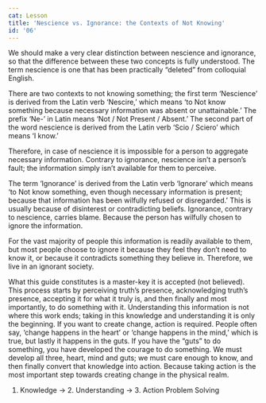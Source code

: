 ```yaml
---
cat: Lesson
title: 'Nescience vs. Ignorance: the Contexts of Not Knowing'
id: '06'
---
```


We should make a very clear distinction between nescience and ignorance, so that the difference between these two concepts is fully understood. The term nescience is one that has been practically “deleted” from colloquial English.

There are two contexts to not knowing something; the first term ‘Nescience’ is derived from the Latin verb ‘Nescire,’ which means ‘to Not know something because necessary information was absent or unattainable.’ The prefix ‘Ne-’ in Latin means ‘Not / Not Present / Absent.’ The second part of the word nescience is derived from the Latin verb ‘Scio / Sciero’ which means ‘I know.’

Therefore, in case of nescience it is impossible for a person to aggregate necessary information. Contrary to ignorance, nescience isn’t a person’s fault; the information simply isn’t available for them to perceive.

The term ‘Ignorance’ is derived from the Latin verb ‘Ignorare’ which means ‘to Not know something, even though necessary information is present; because that information has been wilfully refused or disregarded.’ This is usually because of disinterest or contradicting beliefs. Ignorance, contrary to nescience, carries blame. Because the person has wilfully chosen to ignore the information.

For the vast majority of people this information is readily available to them, but most people choose to ignore it because they feel they don’t need to know it, or because it contradicts something they believe in. Therefore, we live in an ignorant society.

What this guide constitutes is a master-key it is accepted (not believed). This process starts by perceiving truth’s presence, acknowledging truth’s presence, accepting
it for what it truly is, and then finally and most importantly, to do something with it. Understanding this information is not where this work ends; taking in this knowledge and understanding it is only the beginning. If you want to create change, action is required.
People often say, ‘change happens in the heart’ or ‘change happens in the mind,’ which is true, but lastly it happens in the guts. If you have the “guts” to do something, you have developed the courage to do something. We must develop all three, heart, mind and guts; we must care enough to know, and then finally convert that knowledge into action. Because taking action is the most important step towards creating change in the physical realm.

1. Knowledge → 2. Understanding → 3. Action Problem Solving
